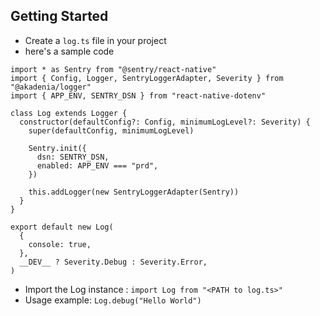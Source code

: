 ## Getting Started

* Create a `log.ts` file in your project
* here's a sample code

```
import * as Sentry from "@sentry/react-native"
import { Config, Logger, SentryLoggerAdapter, Severity } from "@akadenia/logger"
import { APP_ENV, SENTRY_DSN } from "react-native-dotenv"

class Log extends Logger {
  constructor(defaultConfig?: Config, minimumLogLevel?: Severity) {
    super(defaultConfig, minimumLogLevel)

    Sentry.init({
      dsn: SENTRY_DSN,
      enabled: APP_ENV === "prd",
    })

    this.addLogger(new SentryLoggerAdapter(Sentry))
  }
}

export default new Log(
  {
    console: true,
  },
  __DEV__ ? Severity.Debug : Severity.Error,
)
```

* Import the Log instance : `import Log from "<PATH to log.ts>"`
* Usage example: `Log.debug("Hello World")`